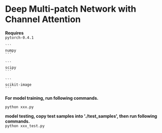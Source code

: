 Deep Multi-patch Network with Channel Attention
=====

**Requires** <br>
    ```
    pytorch-0.4.1 
    ```
    
    ```
    numpy 
    ```
    
    ```
    scipy 
    ```
    
    ```
    scikit-image 
    ```
    
**For model training, run following commands.** 
    
    python xxx.py 
    
**model testing, copy test samples into './test_samples', then run following commands.**<br>
    ```
    python xxx_test.py
    ```
